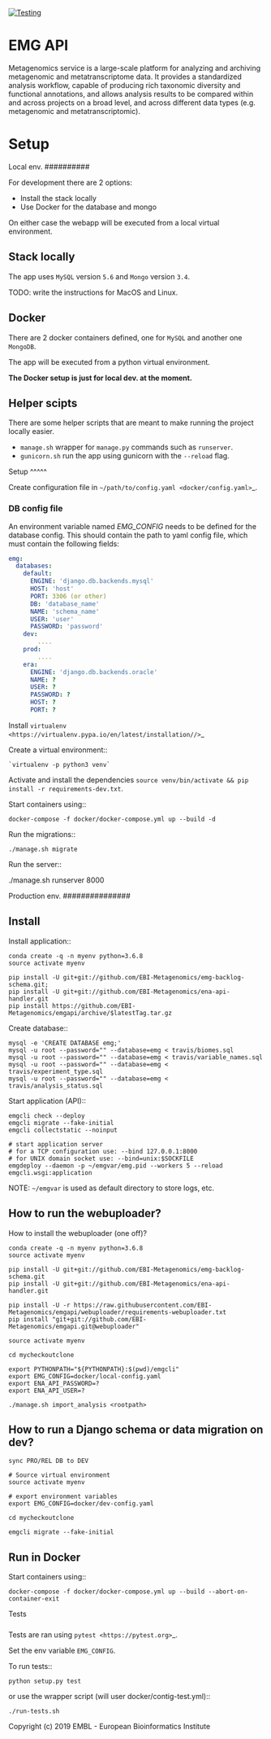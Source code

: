 [![Testing](https://github.com/EBI-Metagenomics/emgapi/actions/workflows/test.yml/badge.svg)](https://github.com/EBI-Metagenomics/emgapi/actions/workflows/test.yml)

EMG API
=======

Metagenomics service is a large-scale platform for analyzing and archiving metagenomic and metatranscriptome data. It provides a standardized analysis workflow, capable of producing rich taxonomic diversity and functional annotations, and allows analysis results to be compared within and across projects on a broad level, and across different data types (e.g. metagenomic and metatranscriptomic).

Setup
=====

Local env. 
##########

For development there are 2 options: 

* Install the stack locally
* Use Docker for the database and mongo

On either case the webapp will be executed from a local virtual environment.

Stack locally
-------------

The app uses `MySQL` version `5.6` and `Mongo` version `3.4`.

TODO: write the instructions for MacOS and Linux.

Docker
------

There are 2 docker containers defined, one for `MySQL` and another one `MongoDB`.

The app will be executed from a python virtual environment.

**The Docker setup is just for local dev. at the moment.**

Helper scipts
-------------

There are some helper scripts that are meant to make running the project locally easier. 

- `manage.sh` wrapper for `manage.py` commands such as `runserver`.
- `gunicorn.sh` run the app using gunicorn with the `--reload` flag.

Setup
^^^^^

Create configuration file in `~/path/to/config.yaml <docker/config.yaml>`_.

### DB config file
An environment variable named *EMG_CONFIG* needs to be defined for the database config.
This should contain the path to yaml config file, which must contain the following fields:
```yaml
emg:
  databases:
    default:
      ENGINE: 'django.db.backends.mysql'
      HOST: 'host'
      PORT: 3306 (or other)
      DB: 'database_name'
      NAME: 'schema_name'
      USER: 'user'
      PASSWORD: 'password'
    dev:
        ....
    prod:
        ....
    era:
      ENGINE: 'django.db.backends.oracle'
      NAME: ?
      USER: ?
      PASSWORD: ?
      HOST: ?
      PORT: ?
```

Install `virtualenv <https://virtualenv.pypa.io/en/latest/installation//>`_

Create a virtual environment::
    
    `virtualenv -p python3 venv`

Activate and install the dependencies `source venv/bin/activate && pip install -r requirements-dev.txt`.

Start containers using::

    docker-compose -f docker/docker-compose.yml up --build -d

Run the migrations::

    ./manage.sh migrate

Run the server::

   ./manage.sh runserver 8000

Production env.
###############

Install
-------

Install application::

    conda create -q -n myenv python=3.6.8
    source activate myenv

    pip install -U git+git://github.com/EBI-Metagenomics/emg-backlog-schema.git;
    pip install -U git+git://github.com/EBI-Metagenomics/ena-api-handler.git
    pip install https://github.com/EBI-Metagenomics/emgapi/archive/$latestTag.tar.gz

Create database::

    mysql -e 'CREATE DATABASE emg;'
    mysql -u root --password="" --database=emg < travis/biomes.sql
    mysql -u root --password="" --database=emg < travis/variable_names.sql
    mysql -u root --password="" --database=emg < travis/experiment_type.sql
    mysql -u root --password="" --database=emg < travis/analysis_status.sql

Start application (API)::

    emgcli check --deploy
    emgcli migrate --fake-initial
    emgcli collectstatic --noinput

    # start application server
    # for a TCP configuration use: --bind 127.0.0.1:8000
    # for UNIX domain socket use: --bind=unix:$SOCKFILE
    emgdeploy --daemon -p ~/emgvar/emg.pid --workers 5 --reload emgcli.wsgi:application

NOTE: `~/emgvar` is used as default directory to store logs, etc.

How to run the webuploader?
---------------------------

How to install the webuploader (one off)?

    conda create -q -n myenv python=3.6.8
    source activate myenv

    pip install -U git+git://github.com/EBI-Metagenomics/emg-backlog-schema.git
    pip install -U git+git://github.com/EBI-Metagenomics/ena-api-handler.git

    pip install -U -r https://raw.githubusercontent.com/EBI-Metagenomics/emgapi/webuploader/requirements-webuploader.txt
    pip install "git+git://github.com/EBI-Metagenomics/emgapi.git@webuploader"

    source activate myenv

    cd mycheckoutclone

    export PYTHONPATH="${PYTHONPATH}:$(pwd)/emgcli"
    export EMG_CONFIG=docker/local-config.yaml
    export ENA_API_PASSWORD=?
    export ENA_API_USER=?

    ./manage.sh import_analysis <rootpath>

How to run a Django schema or data migration on dev?
----------------------------------------------------

    sync PRO/REL DB to DEV

    # Source virtual environment
    source activate myenv

    # export environment variables
    export EMG_CONFIG=docker/dev-config.yaml

    cd mycheckoutclone

    emgcli migrate --fake-initial


Run in Docker
-------------

Start containers using::

    docker-compose -f docker/docker-compose.yml up --build --abort-on-container-exit


Tests
#####

Tests are ran using `pytest <https://pytest.org>`_.

Set the env variable `EMG_CONFIG`.

To run tests::

    python setup.py test

or use the wrapper script (will user docker/contig-test.yml)::

    ./run-tests.sh


Copyright (c) 2019 EMBL - European Bioinformatics Institute
